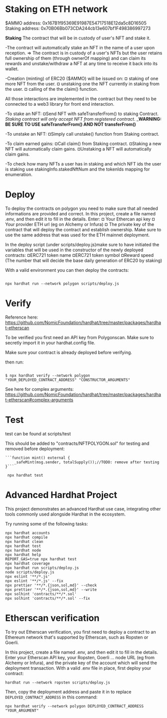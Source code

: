 # Staking on ETH network

$AMMO address:   0x167B1f95369E91987E54717518E12da5c8D16505
Staking address: 0x70B06Bb073CDA244cb13e607bf1F498386997273

__Staking__
The contract that will be in custody of user's NFT and stake it.

-The contract will automatically stake an NFT in the name of a user upon reception.
   => The contract is in custody of a user's NFTs but the user retains full ownership of them (through ownerOf mapping)
   and can claim its rewards and unstake/withdraw a NFT at any time to receive it back into its wallet.

-Creation (minting) of ERC20 ($AMMO) will be issued on:
     ¤ staking of one more NFT from the user.
     ¤ unstaking one the NFT currently in staking from the user.
     ¤ calling of the the claim() function.

All those interactions are implemented in the contract but they need to be connected to a web3 library for front end interaction.

-To stake an NFT:
    ¤Send NFT with safeTransferFrom() to staking Contract. _Staking contract will only accept NFT from registered contract_.
    ___WARNING: BE SURE TO USE safeTransferFrom() AND NOT transferFrom()__

-To unstake an NFT:
    ¤Simply call unstake() function from Staking contract.

-To claim earned gains:
    ¤Call claim() from Staking contract.
    ¤Staking a new NFT will automatically claim gains.
    ¤Unstaking a NFT will automatically claim gains.

-To check how many NFTs a user has in staking and which NFT ids the user is staking use stakingInfo.stakedNftNum and the tokenIds mapping for enumeration. 


# Deploy


To deploy the contracts on polygon you need to make sure that all needed informations are provided and correct.
In this project, create a file named .env, and then edit it to fill in the details. Enter:
    ¤ Your Ethercan api key
    ¤ Your provider ETH url (eg on Alchemy or Infura)
    ¤ The private key of the contract that will deploy the contract and establish ownership. Make sure to use the same address that was used for the ETH mainnet deployment.

In the deploy script (under scripts/deploy.js)make sure to have initiated the variables that will be used in the constructor of the newly deployed contracts:
    ¤ERC721 token name 
    ¤ERC721 token symbol
    ¤Reward speed (The number that will decide the base daily generation of ERC20 by staking)


With a valid environment you can then deploy the contracts:

```shell

npx hardhat run --network polygon scripts/deploy.js

```

# Verify
Reference here: https://github.com/NomicFoundation/hardhat/tree/master/packages/hardhat-etherscan

To  be verified you first need an API key from Polygonscan.
Make sure to secretly import it in your hardhat.config file.

Make sure your contract is already deployed before verifying.

then run: 

```shell

$ npx hardhat verify --network polygon "YOUR_DEPLOYED_CONTRACT_ADDRESS" "CONSTRUCTOR_ARGUMENTS"

```
See here for complex arguments: https://github.com/NomicFoundation/hardhat/tree/master/packages/hardhat-etherscan#complex-arguments

# Test

test can be found at scripts/test

This should be added to "contracts/NFTPOLYGON.sol" for testing and removed before deployment:

    ```function mint() external {
        _safeMint(msg.sender, totalSupply());//TODO: remove after testing
    }```

```shell
 npx hardhat test

```

# Advanced Hardhat Project

This project demonstrates an advanced Hardhat use case, integrating other tools commonly used alongside Hardhat in the ecosystem.


Try running some of the following tasks:

```shell
npx hardhat accounts
npx hardhat compile
npx hardhat clean
npx hardhat test
npx hardhat node
npx hardhat help
REPORT_GAS=true npx hardhat test
npx hardhat coverage
npx hardhat run scripts/deploy.js
node scripts/deploy.js
npx eslint '**/*.js'
npx eslint '**/*.js' --fix
npx prettier '**/*.{json,sol,md}' --check
npx prettier '**/*.{json,sol,md}' --write
npx solhint 'contracts/**/*.sol'
npx solhint 'contracts/**/*.sol' --fix
```

# Etherscan verification

To try out Etherscan verification, you first need to deploy a contract to an Ethereum network that's supported by Etherscan, such as Ropsten or Goerli.

In this project, create a file named .env, and then edit it to fill in the details. Enter your Etherscan API key, your Ropsten, Goerli ... node URL (eg from Alchemy or Infura), and the private key of the account which will send the deployment transaction. With a valid .env file in place, first deploy your contract:

```shell
hardhat run --network ropsten scripts/deploy.js
```

Then, copy the deployment address and paste it in to replace `DEPLOYED_CONTRACT_ADDRESS` in this command:

```shell
npx hardhat verify --network polygon DEPLOYED_CONTRACT_ADDRESS "YOUR_ARGUMENT"
```
